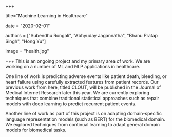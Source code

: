 +++

title="Machine Learning in Healthcare"

date = "2020-02-01"

authors = ["Subendhu Rongali", "Abhyuday Jagannatha", "Bhanu Pratap Singh", "Hong Yu"]

image = "health.jpg"

+++
This is an ongoing project and my primary area of work. We are working on a number of ML and NLP applications in healthcare. 

One line of work is predicting adverse events like patient death, bleeding, or heart failure using carefully extracted features from patient records. Our previous work from here, titled CLOUT, will be published in the Journal of Medical Internet Research later this year. We are currently exploring techniques that combine traditional statistical approaches such as repair models with deep learning to predict recurrent patient events.

Another line of work as part of this project is on adapting domain-specific language representation models (such as BERT) for the biomedical domain. We explored techniques from continual learning to adapt general domain models for biomedical tasks.